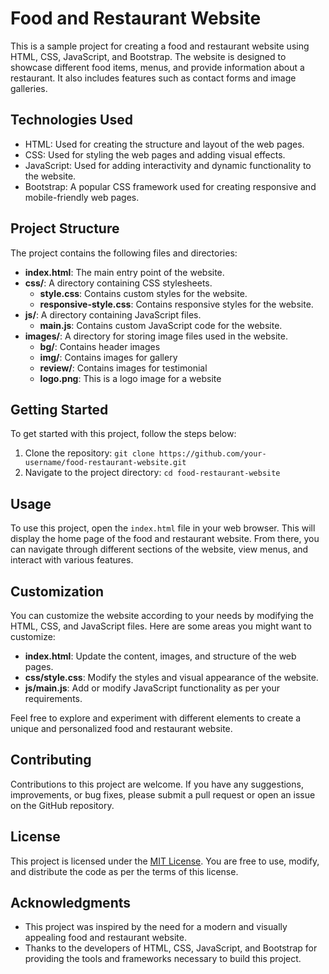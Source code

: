 # Food and Restaurant Website

This is a sample project for creating a food and restaurant website using HTML, CSS, JavaScript, and Bootstrap. The website is designed to showcase different food items, menus, and provide information about a restaurant. It also includes features such as contact forms and image galleries.

## Technologies Used

- HTML: Used for creating the structure and layout of the web pages.
- CSS: Used for styling the web pages and adding visual effects.
- JavaScript: Used for adding interactivity and dynamic functionality to the website.
- Bootstrap: A popular CSS framework used for creating responsive and mobile-friendly web pages.

## Project Structure

The project contains the following files and directories:

- **index.html**: The main entry point of the website.
- **css/**: A directory containing CSS stylesheets.
  - **style.css**: Contains custom styles for the website.
  - **responsive-style.css**: Contains responsive styles for the website.
- **js/**: A directory containing JavaScript files.
  - **main.js**: Contains custom JavaScript code for the website.
- **images/**: A directory for storing image files used in the website.
  - **bg/**: Contains header images 
  - **img/**: Contains images for gallery
  - **review/**: Contains images for testimonial
  - **logo.png**: This is a logo image for a website   

## Getting Started

To get started with this project, follow the steps below:

1. Clone the repository: `git clone https://github.com/your-username/food-restaurant-website.git`
2. Navigate to the project directory: `cd food-restaurant-website`

## Usage

To use this project, open the `index.html` file in your web browser. This will display the home page of the food and restaurant website. From there, you can navigate through different sections of the website, view menus, and interact with various features.

## Customization

You can customize the website according to your needs by modifying the HTML, CSS, and JavaScript files. Here are some areas you might want to customize:

- **index.html**: Update the content, images, and structure of the web pages.
- **css/style.css**: Modify the styles and visual appearance of the website.
- **js/main.js**: Add or modify JavaScript functionality as per your requirements.

Feel free to explore and experiment with different elements to create a unique and personalized food and restaurant website.

## Contributing

Contributions to this project are welcome. If you have any suggestions, improvements, or bug fixes, please submit a pull request or open an issue on the GitHub repository.

## License

This project is licensed under the [MIT License](https://opensource.org/licenses/MIT). You are free to use, modify, and distribute the code as per the terms of this license.

## Acknowledgments

- This project was inspired by the need for a modern and visually appealing food and restaurant website.
- Thanks to the developers of HTML, CSS, JavaScript, and Bootstrap for providing the tools and frameworks necessary to build this project.

